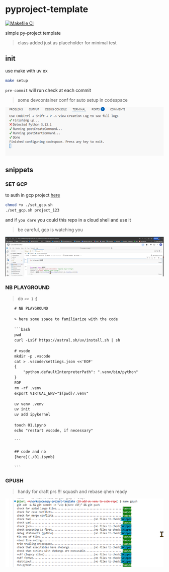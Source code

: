 # pyproject-template

[![Makefile CI](https://github.com/obar1/pyproject-template/actions/workflows/makefile.yml/badge.svg)](https://github.com/obar1/pyproject-template/actions/workflows/makefile.yml)

simple py-project template
> class added just as placeholder for minimal test


## init
use make with uv
ex
```sh
make setup
```
`pre-commit`  will run check at each commit

> some devcontainer conf for auto setup in codespace

![](assets/630fffff-faf2-4db0-8b3d-9b72e290dd37.png)

## snippets

### SET GCP
to auth in gcp project
[here](./set_gcp.sh)

```sh
chmod +x ./set_gcp.sh
./set_gcp.sh project_123
```

and if `you dare` you could this repo in a cloud shell and use it
> be careful, gcp is watching you

![](assets/f335dd0e-350a-4f0d-9774-a042eee9e59.png)


### NB PLAYGROUND
> do ` << 1 ` :)

```txt
    # NB PLAYGROUND

    > here some space to familiarize with the code

    ```bash
    pwd
    curl -LsSf https://astral.sh/uv/install.sh | sh

    # vsode
    mkdir -p .vscode
    cat > .vscode/settings.json <<'EOF'
    {
        "python.defaultInterpreterPath": ".venv/bin/python"
    }
    EOF
    rm -rf .venv
    export VIRTUAL_ENV="$(pwd)/.venv"

    uv venv .venv
    uv init
    uv add ipykernel

    touch 01.ipynb
    echo "restart vscode, if necessary"

    ```

    ## code and nb
    [here](./01.ipynb)

    ```
```

### GPUSH

> handy for draft prs
!!! squash and rebase qhen ready

![](assets/4d62318e-7046-4cae-94d3-3e17ca906593.png)
